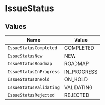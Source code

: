 # IssueStatus


## Values

| Name                    | Value                   |
| ----------------------- | ----------------------- |
| `IssueStatusCompleted`  | COMPLETED               |
| `IssueStatusNew`        | NEW                     |
| `IssueStatusRoadmap`    | ROADMAP                 |
| `IssueStatusInProgress` | IN_PROGRESS             |
| `IssueStatusOnHold`     | ON_HOLD                 |
| `IssueStatusValidating` | VALIDATING              |
| `IssueStatusRejected`   | REJECTED                |